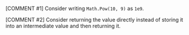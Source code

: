 [COMMENT #1]
Consider writing `Math.Pow(10, 9)` as `1e9`.

[COMMENT #2]
Consider returning the value directly instead of storing it into an intermediate value and then returning it.